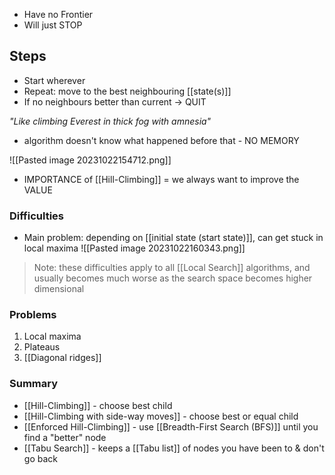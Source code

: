 - Have no Frontier
- Will just STOP

## Steps
- Start wherever
- Repeat: move to the best neighbouring [[state(s)]]
- If no neighbours better than current → QUIT


*"Like climbing Everest in thick fog with amnesia"*
- algorithm doesn't know what happened before that - NO MEMORY

![[Pasted image 20231022154712.png]]
- IMPORTANCE of [[Hill-Climbing]] = we always want to improve the VALUE

### Difficulties
- Main problem: depending on [[initial state (start state)]], can get stuck in local maxima
![[Pasted image 20231022160343.png]]
> Note: these difficulties apply to all [[Local Search]] algorithms, and usually becomes much worse as the search space becomes higher dimensional

### Problems
1. Local maxima
2. Plateaus
3. [[Diagonal ridges]]

### Summary
- [[Hill-Climbing]] - choose best child
- [[Hill-Climbing with side-way moves]] - choose best or equal child
- [[Enforced Hill-Climbing]] - use [[Breadth-First Search (BFS)]] until you find a "better" node
- [[Tabu Search]] - keeps a [[Tabu list]] of nodes you have been to & don't go back